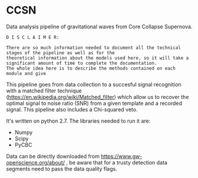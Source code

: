 # CCSN
Data analysis pipeline of gravitational waves from Core Collapse Supernova. 


    D I S C L A I M E R:
    
    There are so much information needed to document all the technical stages of the pipeline as well as for the 
    theoretical information about the models used here, so it will take a significant amount of time to complete the documentation.
    The whole idea here is to describe the methods contained on each module and give 
    
    

This pipeline goes from data collection to a succesful signal recognition with a matched filter technique (https://en.wikipedia.org/wiki/Matched_filter) which allow us to recover the optimal signal to noise ratio (SNR) from a given template and a recorded signal. This pipeline also includes a Chi-squared veto.
 
 
 It's written on python 2.7. The libraries needed to run it are:
 
 - Numpy
 - Scipy
 - PyCBC
 
 
 Data can be directly downloaded from https://www.gw-openscience.org/about/ , be aware that for a trusty detection data segments need to 
 pass the data quality flags. 
 
